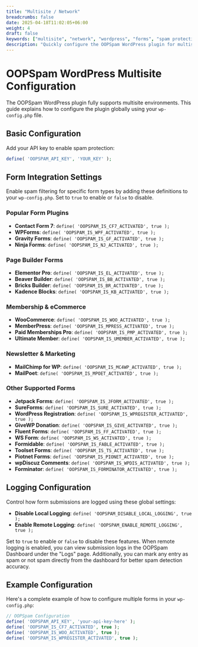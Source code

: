 ```yaml
---
title: "Multisite / Network"
breadcrumbs: false
date: 2025-04-18T11:02:05+06:00
weight: 4
draft: false
keywords: ["multisite", "network", "wordpress", "forms", "spam protection"]
description: "Quickly configure the OOPSpam WordPress plugin for multisite environments. This guide covers API key setup, form integration, and enabling spam protection for various plugins and features."
---
```


# OOPSpam WordPress Multisite Configuration

The OOPSpam WordPress plugin fully supports multisite environments. This guide explains how to configure the plugin globally using your `wp-config.php` file.

## Basic Configuration

Add your API key to enable spam protection:

```php
define( 'OOPSPAM_API_KEY', 'YOUR_KEY' );
```

## Form Integration Settings

Enable spam filtering for specific form types by adding these definitions to your `wp-config.php`. Set to `true` to enable or `false` to disable.

### Popular Form Plugins
- **Contact Form 7**: `define( 'OOPSPAM_IS_CF7_ACTIVATED', true );`
- **WPForms**: `define( 'OOPSPAM_IS_WPF_ACTIVATED', true );`
- **Gravity Forms**: `define( 'OOPSPAM_IS_GF_ACTIVATED', true );`
- **Ninja Forms**: `define( 'OOPSPAM_IS_NJ_ACTIVATED', true );`

### Page Builder Forms
- **Elementor Pro**: `define( 'OOPSPAM_IS_EL_ACTIVATED', true );`
- **Beaver Builder**: `define( 'OOPSPAM_IS_BB_ACTIVATED', true );`
- **Bricks Builder**: `define( 'OOPSPAM_IS_BR_ACTIVATED', true );`
- **Kadence Blocks**: `define( 'OOPSPAM_IS_KB_ACTIVATED', true );`

### Membership & eCommerce
- **WooCommerce**: `define( 'OOPSPAM_IS_WOO_ACTIVATED', true );`
- **MemberPress**: `define( 'OOPSPAM_IS_MPRESS_ACTIVATED', true );`
- **Paid Memberships Pro**: `define( 'OOPSPAM_IS_PMP_ACTIVATED', true );`
- **Ultimate Member**: `define( 'OOPSPAM_IS_UMEMBER_ACTIVATED', true );`

### Newsletter & Marketing
- **MailChimp for WP**: `define( 'OOPSPAM_IS_MC4WP_ACTIVATED', true );`
- **MailPoet**: `define( 'OOPSPAM_IS_MPOET_ACTIVATED', true );`

### Other Supported Forms
- **Jetpack Forms**: `define( 'OOPSPAM_IS_JFORM_ACTIVATED', true );`
- **SureForms**: `define( 'OOPSPAM_IS_SURE_ACTIVATED', true );`
- **WordPress Registration**: `define( 'OOPSPAM_IS_WPREGISTER_ACTIVATED', true );`
- **GiveWP Donation**: `define( 'OOPSPAM_IS_GIVE_ACTIVATED', true );`
- **Fluent Forms**: `define( 'OOPSPAM_IS_FF_ACTIVATED', true );`
- **WS Form**: `define( 'OOPSPAM_IS_WS_ACTIVATED', true );`
- **Formidable**: `define( 'OOPSPAM_IS_FABLE_ACTIVATED', true );`
- **Toolset Forms**: `define( 'OOPSPAM_IS_TS_ACTIVATED', true );`
- **Piotnet Forms**: `define( 'OOPSPAM_IS_PIONET_ACTIVATED', true );`
- **wpDiscuz Comments**: `define( 'OOPSPAM_IS_WPDIS_ACTIVATED', true );`
- **Forminator**: `define( 'OOPSPAM_IS_FORMINATOR_ACTIVATED', true );`

## Logging Configuration

Control how form submissions are logged using these global settings:

- **Disable Local Logging**: `define( 'OOPSPAM_DISABLE_LOCAL_LOGGING', true );`
- **Enable Remote Logging**: `define( 'OOPSPAM_ENABLE_REMOTE_LOGGING', true );`
  
Set to `true` to enable or `false` to disable these features. When remote logging is enabled, you can view submission logs in the OOPSpam Dashboard under the "Logs" page. Additionally, you can mark any entry as spam or not spam directly from the dashboard for better spam detection accuracy.

## Example Configuration

Here's a complete example of how to configure multiple forms in your `wp-config.php`:

```php
// OOPSpam Configuration
define( 'OOPSPAM_API_KEY', 'your-api-key-here' );
define( 'OOPSPAM_IS_CF7_ACTIVATED', true );
define( 'OOPSPAM_IS_WOO_ACTIVATED', true );
define( 'OOPSPAM_IS_WPREGISTER_ACTIVATED', true );